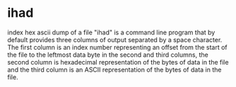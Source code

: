 # ihad
index hex ascii dump of a file
"ihad" is a command line program that by default provides three columns of output separated by a space character.
The first column is an index number representing an offset from the start of the file to the leftmost data byte
in the second and third columns, the second column is hexadecimal representation of the bytes of data in the
file and the third column is an ASCII representation of the bytes of data in the file.
